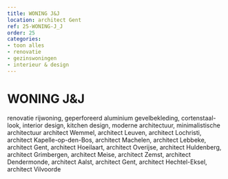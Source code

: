 ```yaml
---
title: WONING J&J
location: architect Gent
ref: 25-WONING-J_J
order: 25
categories:
- toon alles
- renovatie
- gezinswoningen
- interieur & design
---
```

# WONING J&J

renovatie rijwoning, geperforeerd aluminium gevelbekleding, cortenstaal-look, interior design, kitchen design, moderne architectuur, minimalistische architectuur
architect Wemmel, architect Leuven, architect Lochristi, architect Kapelle-op-den-Bos, architect Machelen, architect Lebbeke, architect Gent, architect Hoeilaart, architect Overijse, architect Huldenberg, architect Grimbergen, architect Meise, architect Zemst, architect Dendermonde, architect Aalst, architect Gent, architect Hechtel-Eksel, architect Vilvoorde